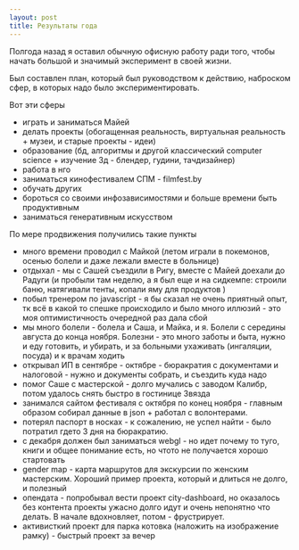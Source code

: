 ```yaml
---
layout: post
title: Результаты года
---
```


Полгода назад я оставил обычную офисную работу ради того, чтобы начать большой и значимый эксперимент в своей жизни.

Был составлен план, который был руководством к действию, наброском сфер, в которых надо было экспериментировать.

Вот эти сферы

* играть и заниматься Майей
* делать проекты (обогащенная реальность, виртуальная реальность + музеи, и старые проекты - идеи)
* образование (бд, алгоритмы и другой классический computer science + изучение 3д - блендер, гудини, тачдизайнер)
* работа в нго
* заниматься кинофестивалем СПМ - filmfest.by
* обучать других
* бороться со своими инфозависимостями и больше времени быть продуктивным
* заниматься генеративным искусством    

По мере продвижения получились такие пункты
* много времени проводил с Майкой (летом играли в покемонов, осенью болели и даже лежали вместе в больнице)
* отдыхал - мы с Сашей съездили в Ригу, вместе с Майей доехали до Радуги (и пробыли там неделю, а я был еще и на сидкемпе: строили баню, натягивали тенты, копали яму для продуктов )
* побыл тренером по javascript - я бы сказал не очень приятный опыт, тк всё в какой то спешке происходило и было много иллюзий - это моя оптимистичность очередной раз дала сбой
* мы много болели - болела и Саша, и Майка, и я. Болели с середины августа до конца ноября. Болезни - это много заботы и быта, нужно и еду готовить, и убирать, и за больными ухаживать (ингаляции, посуда) и к врачам ходить
* открывал ИП в сентябре - октябре - бюракратия с документами и налоговой - нужно и документы собрать, и съездить куда надо
* помог Саше с мастерской - долго мучались с заводом Калибр, потом удалось снять быстро в гостинице Звязда
* занимался сайтом фестиваля с октября по конец ноября - главным образом собирал данные в json + работал с волонтерами.
* потерял паспорт в носках - к сожалению, не успел найти - было потратил гдето 3 дня на бюракратию. 
* с декабря должен был заниматься webgl - но идет почему то туго, книги и общее понимание есть, но чтото не получается хорошо стартовать
* gender map - карта маршрутов для экскурсии по женским мастерским. Хороший пример проекта, который и длиться не долго, и полезный
* опендата - попробывал вести проект city-dashboard, но оказалось без контента проекты ужасно долго идут и очень непонятно что делать. В начале вдохновляет, потом - фрустрирует. 
* активисткий проект для парка котовка (наложить на изображение рамку) - быстрый проект за вечер

